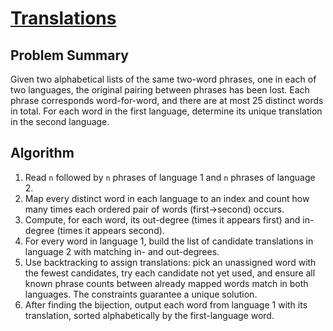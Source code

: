 # [Translations](https://www.spoj.com/problems/TRANSL)

## Problem Summary
Given two alphabetical lists of the same two-word phrases, one in each of two languages, the original pairing between phrases has been lost. Each phrase corresponds word-for-word, and there are at most 25 distinct words in total. For each word in the first language, determine its unique translation in the second language.

## Algorithm
1. Read `n` followed by `n` phrases of language 1 and `n` phrases of language 2.
2. Map every distinct word in each language to an index and count how many times each ordered pair of words (first→second) occurs.
3. Compute, for each word, its out-degree (times it appears first) and in-degree (times it appears second).
4. For every word in language 1, build the list of candidate translations in language 2 with matching in- and out-degrees.
5. Use backtracking to assign translations: pick an unassigned word with the fewest candidates, try each candidate not yet used, and ensure all known phrase counts between already mapped words match in both languages. The constraints guarantee a unique solution.
6. After finding the bijection, output each word from language 1 with its translation, sorted alphabetically by the first-language word.
